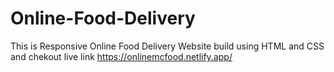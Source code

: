 # Online-Food-Delivery
This is Responsive Online Food Delivery Website build using HTML and CSS and chekout live link
https://onlinemcfood.netlify.app/
